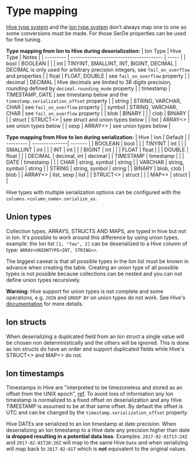 # Type mapping
[Hive type system](https://cwiki.apache.org/confluence/display/Hive/LanguageManual+Types) and the
[Ion type system](http://amzn.github.io/ion-docs/docs/spec.html) don't always map one to one so
some conversions must be made. For those SerDe properties can be used for fine tuning.

 **Type mapping from Ion to Hive during deserialization:**
| Ion Type  | Hive Type                               | Notes |
| --------- | --------------------------------------- | ----- |
| bool      | BOOLEAN                                 | |
| int       | TINYINT, SMALLINT, INT, BIGINT, DECIMAL | DECIMAL is only used for arbitrary precision integers, see `fail_on_overflow` and properties |
| float     | FLOAT, DOUBLE                           | see `fail_on_overflow` property |
| decimal   | DECIMAL                                 | Hive decimals are limited to 38 digits precision, rounding defined by `decimal.rounding_mode` property |
| timestamp | TIMESTAMP, DATE                         | see timestamp below and the `timestamp.serialization_offset` property |
| string    | STRING, VARCHAR, CHAR                   | see `fail_on_overflow` property |
| symbol    | STRING, VARCHAR, CHAR                   | see `fail_on_overflow` property |
| blob      | BINARY                                  | |
| clob      | BINARY                                  | |
| struct    | STRUCT<>                                | see struct and union types below |
| list      | ARRAY<>                                 | see union types below |
| sexp      | ARRAY<>                                 | see union types below |

**Type mapping from Hive to Ion during serialization:**
| Hive      | Ion            | Default |
| --------- | ---------------| ------- |
| BOOLEAN   | bool           | |
| TINYINT   | int            | |
| SMALLINT  | int            | |
| INT       | int            | |
| BIGINT    | int            | |
| FLOAT     | float          | |
| DOUBLE    | float          | |
| DECIMAL   | decimal, int   | decimal |
| TIMESTAMP | timestamp      | |
| DATE      | timestamp      | |
| CHAR      | string, symbol | string |
| VARCHAR   | string, symbol | string |
| STRING    | string, symbol | string |
| BINARY    | blob, clob     | blob   |
| ARRAY<>   | list, sexp     | list   |
| STRUCT<>  | struct         | |
| MAP<>     | struct         | |

Hive types with multiple serialization options can be configured with the
`columns.<column_name>.serialize_as`.

## Union types
Collection types, ARRAYS, STRUCTS AND MAPS, are typed in hive but not in Ion. It's possible to work
around this difference by using union types, example: the Ion list `[1, "foo", 2]` can be
deserialized to a Hive column of type: `ARRAY<UNIONTYPE<INT, STRING>>`.

The biggest caveat is that all possible types in the Ion list must be known in advance when
creating the table. Creating an union type of all possible types is not possible because
collections can be nested and you can not define union types recursively.

**Warning**: Hive support for union types is not complete and some operations, e.g. `JOIN` and
`GROUP BY` on union types do not work. See Hive's
[documentation](https://cwiki.apache.org/confluence/display/Hive/LanguageManual+Types#LanguageManualTypes-UnionTypesunionUnionTypes)
for more details.

## Ion structs
When deserializing a duplicated field from an Ion struct a single value will be chosen non
deterministically and the others will be ignored. This is done as Ion structs do have an order and
support duplicated fields while Hive's STRUCT<> and MAP<> do not.

## Ion timestamps
Timestamps in Hive are "interpreted to be timezoneless and stored as an offset from the UNIX
epoch",
[ref](https://cwiki.apache.org/confluence/display/Hive/LanguageManual+Types#LanguageManualTypes-timestamp).
To avoid loss of information any Ion timestamp is normalized to a fixed offset on deserialization
and any Hive TIMESTAMP is assumed to be at that same offset. By default the offset is UTC and can
be changed by the `timestamp.serialization_offset` property.

Hive DATEs are serialized to an Ion timestamp at date precision. When deserializing an Ion
timestamp to a Hive date any precision higher than date **is dropped resulting in a potential data
loss**. Examples: `2017-02-01T13:24Z` and `2017-02-01T20:20Z` will map to the same Hive `Date` and
when serializing will map back to `2017-02-01T` which is **not** equivalent to the original values.
